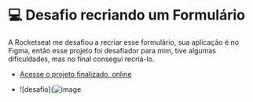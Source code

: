 # 💻 Desafio recriando um Formulário

A Rocketseat me desafiou a recriar esse formulário, sua aplicação é no Figma, então esse projeto foi desafiador para mim, tive algumas dificuldades, mas no final consegui recriá-lo.

- [Acesse o projeto finalizado, online](https://pablonicolino.github.io/Form-Mentoria/)

- ![desafio](![image](https://github.com/PabloNicolino/Form-Mentoria/assets/103440908/0c03fd4c-2550-420f-85a4-61fc1b737e76)
